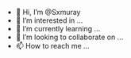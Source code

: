 - 👋 Hi, I’m @Sxmuray
- 👀 I’m interested in ...
- 🌱 I’m currently learning ...
- 💞️ I’m looking to collaborate on ...
- 📫 How to reach me ...

<!---
Sxmuray/Sxmuray is a ✨ special ✨ repository because its `README.md` (this file) appears on your GitHub profile.
You can click the Preview link to take a look at your changes.
--->
